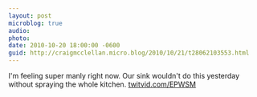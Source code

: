 ```yaml
---
layout: post
microblog: true
audio: 
photo: 
date: 2010-10-20 18:00:00 -0600
guid: http://craigmcclellan.micro.blog/2010/10/21/t28062103553.html
---
```

I'm feeling super manly right now. Our sink wouldn't do this yesterday without spraying the whole kitchen.  [twitvid.com/EPWSM](http://twitvid.com/EPWSM)
